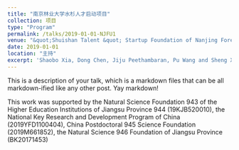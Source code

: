```yaml
---
title: "南京林业大学水杉人才启动项目"
collection: 项目
type: "Program"
permalink: /talks/2019-01-01-NJFU1
venue: "&quot;Shuishan Talent &quot; Startup Foundation of Nanjing Forestry University."
date: 2019-01-01
location: "主持"
excerpt: 'Shaobo Xia, Dong Chen, Jiju Peethambaran, Pu Wang and Sheng Xu(*)'
---
```


This is a description of your talk, which is a markdown files that can be all markdown-ified like any other post. Yay markdown!


This work was supported by the Natural Science Foundation
943 of the Higher Education Institutions of Jiangsu Province
944 (19KJB520010), the National Key Research and Development
Program of China (2019YFD1100404), China Postdoctoral 945
Science Foundation (2019M661852), the Natural Science 946
Foundation of Jiangsu Province (BK20171453)